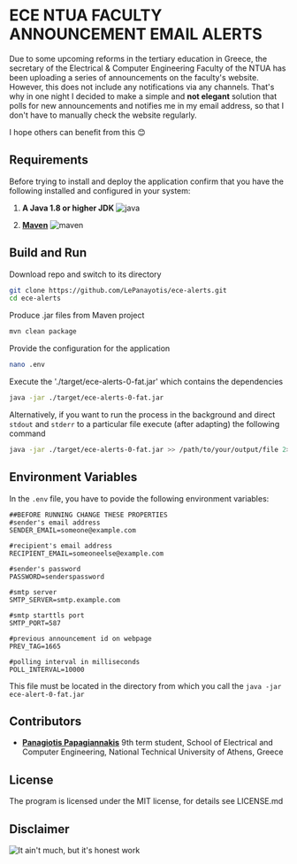 # ECE NTUA FACULTY ANNOUNCEMENT EMAIL ALERTS

Due to some upcoming reforms in the tertiary education in Greece,
the secretary of the Electrical & Computer Engineering Faculty of the NTUA
has been uploading a series of announcements on the faculty's website. However,
this does not include any notifications via any channels. That's why in one night I
decided to make a simple and **not elegant** solution that polls for new announcements and
notifies me in my email address, so that I don't have to manually check the website regularly.

I hope others can benefit from this 😊

## Requirements

Before trying to install and deploy the application confirm that you have the following installed and configured in your system:

1. **A Java 1.8 or higher JDK** ![java](https://img.shields.io/badge/Java-1.8-blue)

2. [**Maven**](https://maven.apache.org/install.html)   ![maven](https://img.shields.io/badge/Maven-blue)

## Build and Run

Download repo and switch to its directory

```bash
git clone https://github.com/LePanayotis/ece-alerts.git
cd ece-alerts
```

Produce .jar files from Maven project

```bash
mvn clean package
```

Provide the configuration for the application

```bash
nano .env
```

Execute the './target/ece-alerts-0-fat.jar' which contains the dependencies

```bash
java -jar ./target/ece-alerts-0-fat.jar
```

Alternatively, if you want to run the process in the background and direct `stdout` and `stderr` to a particular file execute (after adapting) the following command

```bash
java -jar ./target/ece-alerts-0-fat.jar >> /path/to/your/output/file 2>&1 & disown
```

## Environment Variables

In the `.env` file, you have to povide the following environment variables:

```env
##BEFORE RUNNING CHANGE THESE PROPERTIES
#sender's email address
SENDER_EMAIL=someone@example.com

#recipient's email address
RECIPIENT_EMAIL=someoneelse@example.com

#sender's password
PASSWORD=senderspassword

#smtp server
SMTP_SERVER=smtp.example.com

#smtp starttls port
SMTP_PORT=587

#previous announcement id on webpage
PREV_TAG=1665

#polling interval in milliseconds
POLL_INTERVAL=10000
```

This file must be located in the directory from which you call the `java -jar ece-alert-0-fat.jar`

## Contributors

* [**Panagiotis Papagiannakis**](mailto:el19055@mail.ntua.gr)
    9th term student, School of Electrical and Computer Engineering, National Technical University of Athens, Greece

## License

The program is licensed under the MIT license, for details see LICENSE.md

## Disclaimer

![It ain't much, but it's honest work](https://media.npr.org/assets/img/2023/05/26/honest-work-meme-cb0f0fb2227fb84b77b3c9a851ac09b095ab74d8-s1100-c50.jpg)
